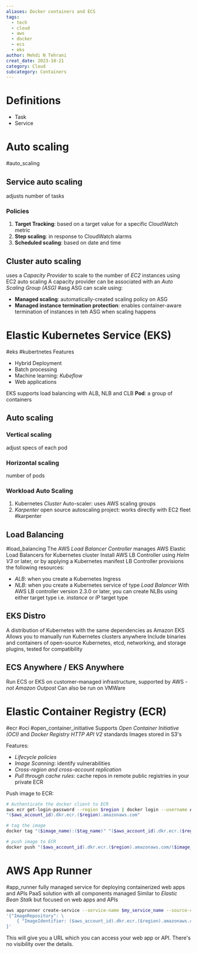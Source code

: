```yaml
---
aliases: Docker containers and ECS
tags:
  - tech
  - cloud 
  - aws 
  - docker
  - ecs
  - eks
author: Mehdi N Tehrani
creat_date: 2023-10-21
category: Cloud
subcategory: Containers
---
```


# Definitions
- Task
- Service
# Auto scaling
#auto_scaling
## Service auto scaling
adjusts number of tasks
### Policies
1. **Target Tracking**: based on a target value for a specific CloudWatch metric
2. **Step scaling**: in response to CloudWatch alarms
3. **Scheduled scaling**: based on date and time
## Cluster auto scaling
uses a *Capacity Provider* to scale to the number of *EC2* instances using EC2 auto scaling
A capacity provider can be associated with an *Auto Scaling Group (ASG)* #asg
ASG can scale using:
- **Managed scaling**: automatically-created scaling policy on ASG
- **Managed instance termination protection**: enables container-aware termination of instances in teh ASG when scaling happens
# Elastic Kubernetes Service (EKS)
#eks #kubertnetes
Features
- Hybrid Deployment
- Batch processing
- Machine learning: *Kubeflow*
- Web applications

EKS supports load balancing with ALB, NLB and CLB
**Pod**: a group of containers

## Auto scaling
### Vertical scaling
adjust specs of each pod
### Horizontal scaling
number of pods
### Workload Auto Scaling
1. Kubernetes *Cluster* Auto-scaler: uses AWS scaling groups 
2. *Karpenter* open source autoscaling project: works directly with EC2 fleet
#karpenter
## Load Balancing
#load_balancing
The AWS *Load Balancer Controller* manages AWS Elastic Load Balancers for Kubernetes cluster
Install AWS LB Controller using *Helm V3* or later, or by applying a Kubernetes manifest
LB Controller provisions the following resources:
- *ALB*: when you create a Kubernetes Ingress
- *NLB*: when you create a Kubernetes service of type *Load Balancer*
With AWS LB controller version 2.3.0 or later, you can create NLBs using either target type i.e. *instance* or *IP* target type

## EKS Distro
A distribution of Kubernetes with the same dependencies as Amazon EKS
Allows you to manually run Kubernetes clusters anywhere
Include binaries and containers of open-source Kubernetes, etcd, networking, and storage plugins, tested for compatibility
## ECS Anywhere / EKS Anywhere
Run ECS or EKS on customer-managed infrastructure, supported by AWS - *not Amazon Outpost*
Can also be run on VMWare

# Elastic Container Registry (ECR)
#ecr #oci #open_container_initiative
Supports *Open Container Initiative (OCI)* and *Docker Registry HTTP API V2* standards
Images stored in S3's

Features:
- *Lifecycle policies*
- *Image Scanning*: identify vulnerabilities
- *Cross-region and cross-account replication*
- *Pull through cache rules*: cache repos in remote public registries in your private ECR

Push image to ECR:
```sh
# Authenticate the docker client to ECR
aws ecr get-login-password --region $region | docker login --username AWS --password-stdin \
"($aws_account_id).dkr.ecr.($region).amazonaws.com"

# tag the image
docker tag "($image_name):($tag_name)" "($aws_account_id).dkr.ecr.($region).amazonaws.com/($image_name):($tag_name)"

# push image to ECR
docker push "($aws_account_id).dkr.ecr.($region).amazonaws.com/($image_name):($tag_name)"
```

# AWS App Runner
#app_runner
fully managed service for deploying containerized web apps and APIs
PaaS solution with all components managed
Similar to *Elastic Bean Stalk* but focused on web apps and APIs

```sh
aws apprunner create-service --service-name $my_service_name --source-configuration \
'{"ImageRepository": \
	{ "ImageIdentifier: ($aws_account_id).dkr.ecr.($region).amazonaws.com/($image_name):($tag_name)" } \
}'
```
This will give you a URL which you can access your web app or API. There's no visibility over the details.
